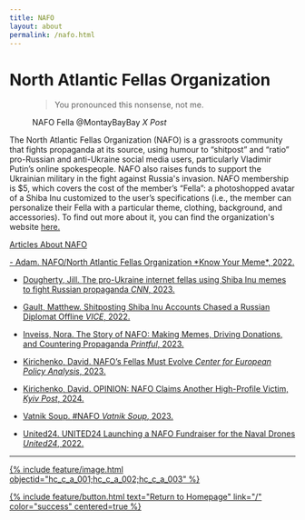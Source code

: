 ```yaml
---
title: NAFO
layout: about
permalink: /nafo.html
---
```


# North Atlantic Fellas Organization

<figure class="text-center">
  <blockquote class="blockquote">
    <p class="mb-0">You pronounced this nonsense, not me.</p>
  
  </blockquote>
  <figcaption class="blockquote-footer">
    NAFO Fella @MontayBayBay <cite title="Source Title">X Post</cite>
  </figcaption>
</figure>

The North Atlantic Fellas Organization (NAFO) is a grassroots community that fights propaganda at its source, using humour to “shitpost” and “ratio” pro-Russian and anti-Ukraine social media users, particularly Vladimir Putin’s online spokespeople. NAFO also raises funds to support the Ukrainian military in the fight against Russia's invasion. NAFO membership is $5, which covers the cost of the member’s “Fella”: a photoshopped avatar of a Shiba Inu customized to the user’s specifications (i.e., the member can personalize their Fella with a particular theme, clothing, background, and accessories). To find out more about it, you can find the organization's website <a href="https://nafo-ofan.org/en-ca">here.

<p class="lead">Articles About NAFO</p>
- Adam. <a href="https://knowyourmeme.com/memes/cultures/nafo-north-atlantic-fella-organization"> NAFO/North Atlantic Fellas Organization *Know Your Meme*, 2022.

- Dougherty, Jill. <a href="https://www.cnn.com/2023/07/11/europe/ukraine-nafo-russian-trolls-intl/index.html"> The pro-Ukraine internet fellas using Shiba Inu memes to fight Russian propaganda 
*CNN*, 2023.

- Gault, Matthew.<a href="https://www.vice.com/en/article/shitposting-shiba-inu-accounts-chased-a-russian-diplomat-offline/"> Shitposting Shiba Inu Accounts Chased a Russian Diplomat Offline
*VICE*, 2022.

- Inveiss, Nora. <a href="https://www.printful.com/ca/blog/nafo-interview"> The Story of NAFO: Making Memes, Driving Donations, and Countering Propaganda *Printful*, 2023.

- Kirichenko, David. <a href="https://cepa.org/article/nafos-fellas-must-evolve/"> NAFO’s Fellas Must Evolve 
*Center for European Policy Analysis*, 2023.

- Kirichenko, David. <a href="https://www.kyivpost.com/opinion/34772"> OPINION: NAFO Claims Another High-Profile Victim, *Kyiv Post*, 2024.

- Vatnik Soup. <a href="https://vatniksoup.com/en/soups/205/"> #NAFO *Vatnik Soup*, 2023.

- United24. <a href="https://u24.gov.ua/news/nafo"> UNITED24 Launching a NAFO Fundraiser for the Naval Drones *United24*, 2022.

***


{% include feature/image.html objectid="hc_c_a_001;hc_c_a_002;hc_c_a_003" %}


{% include feature/button.html text="Return to Homepage" link="/" color="success" centered=true %}